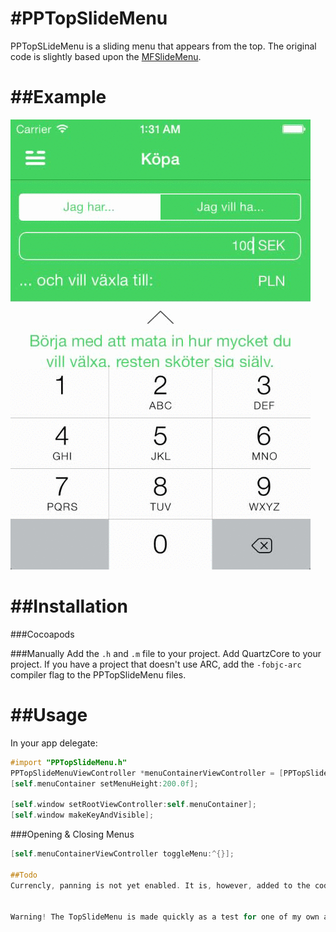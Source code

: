 #PPTopSlideMenu
==============

PPTopSLideMenu is a sliding menu that appears from the top. The original code is slightly based upon the [MFSlideMenu](https://github.com/mikefrederick/MFSideMenu).

##Example
=======

![image](demo1.gif)


##Installation
===

###Cocoapods

###Manually
Add the `.h` and `.m` file to your project. Add QuartzCore to your project. If you have a project that doesn't use ARC, add the `-fobjc-arc` compiler flag to the PPTopSlideMenu files.

##Usage
===
In your app delegate:<br />
```objective-c
#import "PPTopSlideMenu.h"
PPTopSlideMenuViewController *menuContainerViewController = [PPTopSlideMenuViewController topMenuWithContainer:centerPageViewController menuViewController:menuViewController];
[self.menuContainer setMenuHeight:200.0f];
    
[self.window setRootViewController:self.menuContainer];
[self.window makeKeyAndVisible];
```
###Opening & Closing Menus

```objective-c
[self.menuContainerViewController toggleMenu:^{}];

##Todo
Currencly, panning is not yet enabled. It is, however, added to the code from `MFSlideMenu`. 


Warning! The TopSlideMenu is made quickly as a test for one of my own apps and needs refactoring. 
